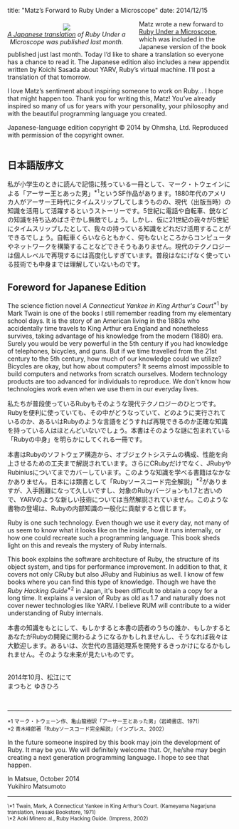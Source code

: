 title: "Matz’s Forward to Ruby Under a Microscope"
date: 2014/12/15

<div style="float: left; padding: 7px 30px 0px 0px; text-align: center;">
  <img src="http://localhost/assets/2014/12/15/rumja_cover.png"><br/>
  <i><a href="http://shop.ohmsha.co.jp/shopdetail/000000004065/">A Japanese translation</a> of Ruby Under a<br/>Microscope was published last month.</i>
</div>

Matz wrote a new forward to [Ruby Under a
Microscope](http://patshaughnessy.net/ruby-under-a-microscope), which was
included in the Japanese version of the book published just last month. Today
I’d like to share a translation so everyone has a chance to read it. The
Japanese edition also includes a new appendix written by Koichi Sasada about
YARV, Ruby’s virtual machine. I’ll post a translation of that tomorrow.

I love Matz’s sentiment about inspiring someone to work on Ruby… I hope that
might happen too. Thank you for writing this, Matz! You’ve already inspired so
many of us for years with your personality, your philosophy and with the
beautiful programming language you created.

Japanese-language edition copyright &copy; 2014 by Ohmsha, Ltd. Reproduced with
permission of the copyright owner.

<div style="clear: left"></div>

<div class="jp">
<h2>日本語版序文</h2>
<p class="jp">
私が小学生のときに読んで記憶に残っている一冊として、マーク・トウェインによる「アーサー王とあった男」<sup>*1</sup>というSF作品があります。1880年代のアメリカ人がアーサー王時代にタイムスリップしてしまうものの、現代（出版当時）の知識を活用して活躍するというストーリーです。5世紀に電話や自転車、銃などの知識を持ち込めばさぞかし無敵でしょう。しかし、仮に21世紀の我々が5世紀にタイムスリップしたとして、我々の持っている知識をどれだけ活用することができるでしょう。自転車くらいならともかく、何もないところからコンピュータやネットワークを構築することなどできそうもありません。現代のテクノロジーは個人レベルで再現するには高度化しすぎています。普段はなにげなく使っている技術でも中身までは理解していないものです。
</p>
</div>

<h2>Foreword for Japanese Edition</h2>
<p>The science fiction novel <cite class="book">A Connecticut Yankee in King Arthur's
Court</cite><sup>*1</sup> by Mark Twain is one of the books I still remember reading from my
elementary school days. It is the story of an American living in the 1880s who accidentally
time travels to King Arthur era England and nonetheless survives, taking
advantage of his knowledge from the modern (1880) era. Surely you would be very
powerful in the 5th century if you had knowledge of telephones, bicycles, and
guns.  But if we time travelled from the 21st century to the 5th century, how
much of our knowledge could we utilize?  Bicycles are okay, but how about
computers? It seems almost impossible to build computers and networks from
scratch ourselves.  Modern technology products are too advanced for individuals
to reproduce. We don't know how technologies work even when we use them in our
everyday lives.</p>

<div class="jp">
<p>
私たちが普段使っているRubyもそのような現代テクノロジーのひとつです。Rubyを便利に使っていても、その中がどうなっていて、どのように実行されているのか、あるいはRubyのような言語をどうすれば再現できるのか正確な知識を持っている人はほとんどいないでしょう。本書はそのような謎に包まれている「Rubyの中身」を明らかにしてくれる一冊です。
</p>
<p>
本書はRubyのソフトウェア構造から、オブジェクトシステムの構成、性能を向上させるための工夫まで解説されています。さらにCRubyだけでなく、JRubyやRubiniusについてまでカバーしています。このような知識を学べる書籍はなかなかありません。日本には類書として「Rubyソースコード完全解説」<sup>*2</sup>がありますが、入手困難になって久しいですし、対象のRubyバージョンも1.7と古いので、YARVのような新しい技術については当然解説されていません。このような書物の登場は、Rubyの内部知識の一般化に貢献すると信じます。
</p>
</div>

Ruby is one such technology. Even though we use it every day, not many of us
seem to know what it looks like on the inside, how it runs internally, or how
one could recreate such a programming language. This book sheds light on this and
reveals the mystery of Ruby internals.

This book explains the software architecture of Ruby, the structure of its
object system, and tips for performance improvement. In addition to that, it
covers not only CRuby but also JRuby and Rubinius as well. I know of few books
where you can find this type of knowledge. Though we have the <cite
class="book">Ruby Hacking Guide</cite><sup>*2</sup> in Japan, it's been
difficult to obtain a copy for a long time. It explains a version of Ruby as
old as 1.7 and naturally does not cover newer technologies like YARV. I believe
RUM will contribute to a wider understanding of Ruby internals.

<div class="jp">
<p>
本書の知識をもとにして、もしかすると本書の読者のうちの誰か、もしかするとあなたがRubyの開発に関わるようになるかもしれませんし、そうなれば我々は大歓迎します。あるいは、次世代の言語処理系を開発するきっかけになるかもしれません。そのような未来が見たいものです。
</p>
<p>
<br/>
2014年10月、松江にて<br/>
まつもと ゆきひろ
</p>
<br/>
<hr align="left"/>
<small>*1 マーク・トウェーン作、亀山龍樹訳「アーサー王とあった男」（岩崎書店、1971）<br/>
*2 青木峰郎著「Rubyソースコード完全解説」（インプレス、2002）</small>
</div>

In the future someone inspired by this book may join the development of Ruby.
It may be you. We will definitely welcome that. Or, he/she may begin creating a
next generation programming language. I hope to see that happen.

In Matsue, October 2014<br/>
Yukihiro Matsumoto
<br/>
<hr align="left"/>
<small>\*1 Twain, Mark, A Connecticut Yankee in King Arthur’s Court. (Kameyama Nagarjuna translation, Iwasaki Bookstore, 1971)<br/>
\*2 Aoki Minero al., Ruby Hacking Guide. (Impress, 2002)</small>
